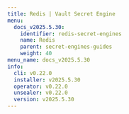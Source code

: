 ```yaml
---
title: Redis | Vault Secret Engine
menu:
  docs_v2025.5.30:
    identifier: redis-secret-engines
    name: Redis
    parent: secret-engines-guides
    weight: 40
menu_name: docs_v2025.5.30
info:
  cli: v0.22.0
  installer: v2025.5.30
  operator: v0.22.0
  unsealer: v0.22.0
  version: v2025.5.30
---
```


